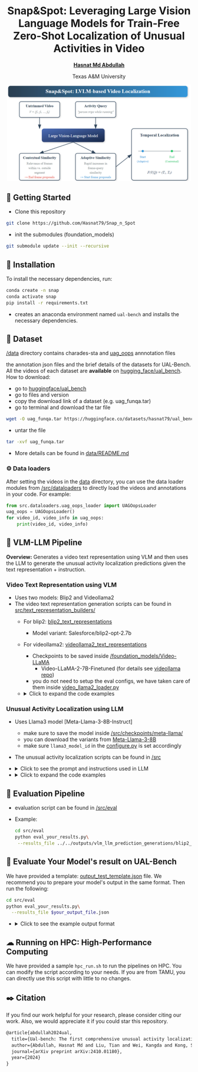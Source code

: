 <div align="center">

# Snap&Spot: Leveraging Large Vision Language Models for Train-Free Zero-Shot Localization of Unusual Activities in Video
[**Hasnat Md Abdullah**](https://github.com/Hasnat79)

Texas A&M University

</div>

<!-- ## 📜 Abstract -->


<div align="center">
  <img src="Figure/overview.png" alt="example" width="500"/>
</div>

## 🔧 Getting Started
- Clone this repository
```bash
git clone https://github.com/Hasnat79/Snap_n_Spot
```
- init the submodules (foundation_models)
```bash
git submodule update --init --recursive
```
## 🚀 Installation

To install the necessary dependencies, run:

```bash
conda create -n snap
conda activate snap
pip install -r requirements.txt
```
- creates an anaconda environment named `ual-bench` and installs the necessary dependencies.

## 📂 Dataset


[/data](data) directory contains charades-sta and [uag_oops](data/uag_oops_charades_format.json) annnotation files

the annotation json files and the brief details of the datasets for UAL-Bench. All the videos of each dataset are **available** on [hugging_face/ual_bench](https://huggingface.co/datasets/hasnat79/ual_bench). How to download: 
- go to [huggingface/ual_bench](https://huggingface.co/datasets/hasnat79/ual_bench)
- go to files and version 
- copy the download link of a dataset (e.g. uag_funqa.tar)
- go to terminal and download the tar file
```bash 
wget -O uag_funqa.tar https://huggingface.co/datasets/hasnat79/ual_bench/resolve/main/uag_funqa.tar?download=true
```
- untar the file
```bash
tar -xvf uag_funqa.tar
```
- More details can be found in [data/README.md](data/README.md)

### ⚙️ Data loaders
After setting the videos in the [data](data) directory, you can use the data loader modules from [/src/dataloaders](src/dataloaders) to directly load the videos and annotations in your code. For example:

```python
from src.dataloaders.uag_oops_loader import UAGOopsLoader
uag_oops = UAGOopsLoader()
for video_id, video_info in uag_oops:
    print(video_id, video_info)
```

## 🧠 VLM-LLM Pipeline
**Overview:** Generates a video text representation using VLM and then uses the LLM to generate the unusual activity localization predictions given the text representation + instruction. 

### Video Text Representation using VLM
- Uses two models: Blip2 and Videollama2
- The video text representation generation scripts can be found in [src/text_representation_builders/](src/text_representation_builders)
  - For blip2: [blip2_text_representations](src/text_representation_builders/blip2_text_representations) 
    - Model variant: Salesforce/blip2-opt-2.7b
  - For videollama2: [videollama2_text_representations](src/text_representation_builders/videollama2_text_representations)
    - Checkpoints to be saved inside [/foundation_models/Video-LLaMA](foundation_models/Video-LLaMA)
      - Video-LLaMA-2-7B-Finetuned (for details see [videollama repo](https://github.com/DAMO-NLP-SG/Video-LLaMA))
    - you do not need to setup the eval configs, we have taken care of them inside [video_llama2_loader.py](src/model_loaders/video_llama2_loader.py)

  - <Details>
    <summary> Click to expand the code examples </summary>

    #### Blip2 Text Representation
    ```bash
    cd src/text_representation_builders/blip2_text_representations
    python blip2_text_rep_x_uag_oops.py\
      --output ../../outputs/text_representations/blip2_text_rep_x_uag_oops.json
    ```
    #### Videollama2 Text Representation
    ```bash
    cd src/text_representation_builders/videollama2_text_representations
    python videollama2_text_rep_x_uag_oops.py\
      --output ../../outputs/text_representations/videollama2_text_rep_x_uag_oops.json
    ```
    </Details>

### Unusual Activity Localization using LLM 
- Uses Llama3 model [Meta-Llama-3-8B-Instruct]
  - make sure to save the model inside [/src/checkpoints/meta-llama/](src/checkpoints/meta-llama)
  - you can download the variants from [Meta-Llama-3-8B](https://huggingface.co/meta-llama/Meta-Llama-3-8B)
  - make sure `llama3_model_id` in the [configure.py](configs/configure.py) is set accordingly

- The unusual activity localization scripts can be found in [/src](/src)
- <details>
  <summary> Click to see the prompt and instructions used in LLM </summary>

  ![prompts_used](figures/prompts_used.png)
  </details>
- <details>
  <summary>Click to expand the code examples</summary> 

    ```bash
    cd src
    python llama3_x_videollama2_text_rep_uag_oops.py\ 
    --input ../outputs/text_representations/videollama2_text_rep_x_uag_oops.json \
    --output ../outputs/vlm_llm_prediction_generations/videollama2_llama3_uag_oops.json
    ```
  </details>


## 🧪 Evaluation Pipeline
- evaluation script can be found in [/src/eval](src/eval)
- Example:

    ```bash
    cd src/eval
    python eval_your_results.py\
     --results_file ../../outputs/vlm_llm_prediction_generations/blip2_llama3_uag_oops.json
    ```

## 📝 Evaluate Your Model's result on UAL-Bench
We have provided a template: [output_test_template.json](src/eval/output_test_template.json) file. We recommend you to prepare your model's output in the same format. Then run the following:

```bash
cd src/eval
python eval_your_results.py\
  --results_file $your_output_file.json
```
- <details>
  <summary> Click to see the example output format </summary>
  
  Expected output format:
  ```bash 
  ========== recal@1 iou >= m ======================
  correct_count: 0 len(result): 6
  IoU = 0.3 R@1: 0.00; mIoU: 0.02
  correct_count: 0 len(result): 6
  IoU = 0.5 R@1: 0.00; mIoU: 0.02
  correct_count: 0 len(result): 6
  IoU = 0.7 R@1: 0.00; mIoU: 0.02
  ========== abs dist <= m ======================
  correct_count: 0 len(result): 6
  Threshold m = 0s R@1: 0.00 mean abs distances: 3.07
  correct_count: 0 len(result): 6
  Threshold m = 1s R@1: 0.00 mean abs distances: 3.07
  correct_count: 2 len(result): 6
  Threshold m = 3s R@1: 33.33 mean abs distances: 3.07
  correct_count: 6 len(result): 6
  Threshold m = 5s R@1: 100.00 mean abs distances: 3.07
  correct_count: 6 len(result): 6
  Threshold m = 7s R@1: 100.00 mean abs distances: 3.07
  ============ Onset (start_time) prediction accuracy ====================
  correct_within_1_sec_count: 1 len(result): 6
  correct_within_quarter_sec_count: 0 len(result): 6
  Accuracy within 1 sec: 16.67
  Accuracy within 0.25 sec: 0.0
  ```
 </details>
 
## ☁ Running on HPC: High-Performance Computing
We have provided a sample `hpc_run.sh` to run the pipelines on HPC. You can modify the script according to your needs. If you are from TAMU, you can directly use this script with little to no changes.

## ✒️ Citation
If you find our work helpful for your research, please consider citing our work. Also, we would appreciate it if you could star this repository.
```markdown
@article{abdullah2024ual,
  title={Ual-bench: The first comprehensive unusual activity localization benchmark},
  author={Abdullah, Hasnat Md and Liu, Tian and Wei, Kangda and Kong, Shu and Huang, Ruihong},
  journal={arXiv preprint arXiv:2410.01180},
  year={2024}
}
``` 



